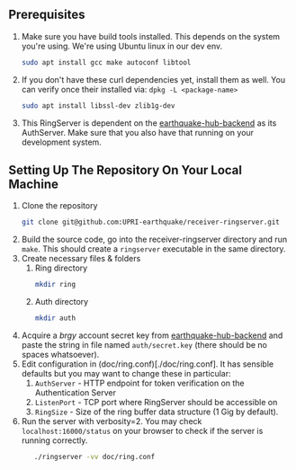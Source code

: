 ## Prerequisites
1. Make sure you have build tools installed. This depends on the system you're using. We're using Ubuntu linux in our dev env. 
    ```bash
    sudo apt install gcc make autoconf libtool
    ```
2. If you don't have these curl dependencies yet, install them as well. You can verify once their installed via: `dpkg -L <package-name>`
    ```bash
    sudo apt install libssl-dev zlib1g-dev
    ```
3. This RingServer is dependent on the [earthquake-hub-backend](https://github.com/UPRI-earthquake/earthquake-hub-backend) as its AuthServer. Make sure that you also have that running on your development system.

## Setting Up The Repository On Your Local Machine
1. Clone the repository
    ```bash
    git clone git@github.com:UPRI-earthquake/receiver-ringserver.git
    ```
2. Build the source code, go into the receiver-ringserver directory and run `make`. This should create a `ringserver` executable in the same directory.
3. Create necessary files & folders
   1. Ring directory
      ```bash
      mkdir ring
      ```
   2. Auth directory
      ```bash
      mkdir auth
      ```
  3. Acquire a _brgy_ account secret key from [earthquake-hub-backend](https://github.com/UPRI-earthquake/earthquake-hub-backend) and paste the string in file named `auth/secret.key` (there should be no spaces whatsoever).
5. Edit configuration in (doc/ring.conf)[./doc/ring.conf]. It has sensible defaults but you may want to change these in particular:
    1. `AuthServer` - HTTP endpoint for token verification on the Authentication Server
    2. `ListenPort` - TCP port where RingServer should be accessible on
    3. `RingSize` - Size of the ring buffer data structure (1 Gig by default).
6. Run the server with verbosity=2. You may check `localhost:16000/status` on your browser to check if the server is running correctly.
   ```bash
      ./ringserver -vv doc/ring.conf
   ```
